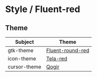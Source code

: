 

# Style / Fluent-red


## Theme

| Subject | Theme |
| --- | --- |
| gtk-theme | [Fluent-round-red](https://github.com/vinceliuice/Fluent-gtk-theme) |
| icon-theme | [Tela-red](https://github.com/vinceliuice/Tela-icon-theme) |
| cursor-theme | [Qogir](https://github.com/vinceliuice/Qogir-icon-theme/tree/master/src/cursors) |
